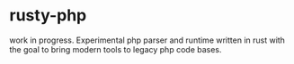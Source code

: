 # rusty-php
work in progress. Experimental php parser and runtime written in rust with the goal to bring modern tools to legacy php code bases.
